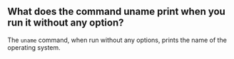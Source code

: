 ## What does the command uname print when you run it without any option?

The `uname` command, when run without any options, prints the name of the operating system.

